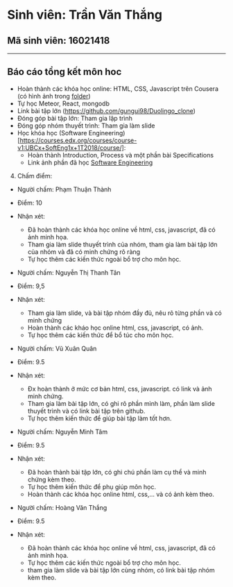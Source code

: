 # Sinh viên: Trần Văn Thắng
## Mã sinh viên: 16021418
---
## Báo cáo tổng kết môn hoc

* Hoàn thành các khóa học online: HTML, CSS, Javascript trên Cousera (có hình ảnh trong [folder](https://github.com/truonganhhoang/INT2208-4-2018/tree/master/TranVanThang))
* Tự học Meteor, React, mongodb
* Link bài tập lớn (https://github.com/gungui98/Duolingo_clone)
* Đóng góp bài tập lớn: Tham gia lập trình
* Đóng góp nhóm thuyết trình: Tham gia làm slide
* Học khóa học (Software Engineering)[https://courses.edx.org/courses/course-v1:UBCx+SoftEng1x+1T2018/course/]: 
	- Hoàn thành Introduction, Process và một phần bài Specifications
	- Link ảnh phần đã học [Software Engineering](https://github.com/truonganhhoang/INT2208-4-2018/tree/master/TranVanThang/SoftwareEngineering.png)

4. Chấm điểm:
- Người chấm: Phạm Thuận Thành
- Điểm: 10
- Nhận xét: 
  - Đã hoàn thành các khóa học online về html, css, javascript, đã có ảnh minh họa.
  - Tham gia làm slide thuyết trình của nhóm, tham gia làm bài tập lớn của nhóm và đã có minh chứng rõ ràng
  - Tự học thêm các kiến thức ngoài bổ trợ cho môn học.

- Người chấm: Nguyễn Thị Thanh Tân
- Điểm: 9,5
- Nhận xét:
  - Tham gia làm slide, và bài tập nhóm đầy đủ, nêu rõ từng phần và có minh chứng
  - Hoàn thành các kháo học online html, css, javascript, có ảnh.
  - Tự học thêm các kiến thức để bổ túc cho môn học.


- Người chấm: Vũ Xuân Quân
- Điểm: 9.5
- Nhận xét: 
  + Đx hoàn thành ở mức cơ bản html, css, javascript. có link và ảnh minh chứng.
  + Tham gia làm bài tập lớn, có ghi rõ phần mình làm, phần làm slide thuyết trình và có link bài tập trên github.
  + Tự học thêm kiến thức để giúp bài tập làm tốt hơn.

- Người chấm: Nguyễn Minh Tâm
- Điểm: 9.5
- Nhận xét:
  + Đã hoàn thành bài tập lớn, có ghi chú phần làm cụ thể và minh chứng kèm theo.
  + Tự học thêm kiến thức để phụ giúp môn học.
  + Hoàn thành các khóa học online html, css,... và có ảnh kèm theo.

- Người chấm: Hoàng Văn Thắng
- Điểm: 9.5
- Nhận xét: 
  - Đã hoàn thành các khóa học online về html, css, javascript, đã có ảnh minh họa.
  - Tự học thêm các kiến thức ngoài bổ trợ cho môn học.
  - tham gia làm slide và bài tập lớn cùng nhóm, có link bài tập nhóm kèm theo.

